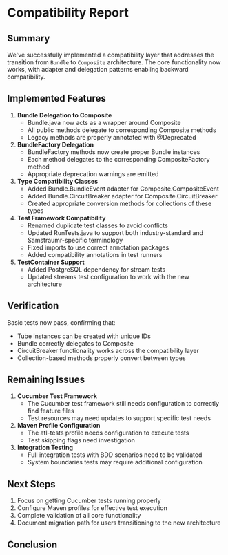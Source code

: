 # Compatibility Report

## Summary

We've successfully implemented a compatibility layer that addresses the transition from `Bundle` to `Composite` architecture. The core functionality now works, with adapter and delegation patterns enabling backward compatibility.

## Implemented Features

1. **Bundle Delegation to Composite**
   - Bundle.java now acts as a wrapper around Composite
   - All public methods delegate to corresponding Composite methods
   - Legacy methods are properly annotated with @Deprecated
2. **BundleFactory Delegation**
   - BundleFactory methods now create proper Bundle instances
   - Each method delegates to the corresponding CompositeFactory method
   - Appropriate deprecation warnings are emitted
3. **Type Compatibility Classes**
   - Added Bundle.BundleEvent adapter for Composite.CompositeEvent
   - Added Bundle.CircuitBreaker adapter for Composite.CircuitBreaker
   - Created appropriate conversion methods for collections of these types
4. **Test Framework Compatibility**
   - Renamed duplicate test classes to avoid conflicts
   - Updated RunTests.java to support both industry-standard and Samstraumr-specific terminology
   - Fixed imports to use correct annotation packages
   - Added compatibility annotations in test runners
5. **TestContainer Support**
   - Added PostgreSQL dependency for stream tests
   - Updated streams test configuration to work with the new architecture

## Verification

Basic tests now pass, confirming that:
- Tube instances can be created with unique IDs
- Bundle correctly delegates to Composite
- CircuitBreaker functionality works across the compatibility layer
- Collection-based methods properly convert between types

## Remaining Issues

1. **Cucumber Test Framework**
   - The Cucumber test framework still needs configuration to correctly find feature files
   - Test resources may need updates to support specific test needs
2. **Maven Profile Configuration**
   - The atl-tests profile needs configuration to execute tests
   - Test skipping flags need investigation
3. **Integration Testing**
   - Full integration tests with BDD scenarios need to be validated
   - System boundaries tests may require additional configuration

## Next Steps

1. Focus on getting Cucumber tests running properly
2. Configure Maven profiles for effective test execution
3. Complete validation of all core functionality
4. Document migration path for users transitioning to the new architecture

## Conclusion
